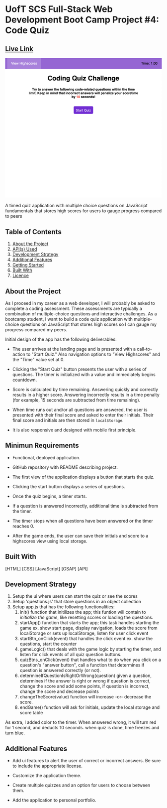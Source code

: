 # UofT SCS Full-Stack Web Development Boot Camp Project #4: Code Quiz

## [Live Link](https://karanius.github.io/WebApi/)

![](screenShot.png)

A timed quiz application with multiple choice questions on JavaScript fundamentals that stores high scores for users to gauge progress compared to peers

## Table of Contents

1. [About the Project](#about-the-project)
2. [API(s) Used](#apis(s)-used)
3. [Development Strategy](#development-strategy)
4. [Additional Features](#additional-features)
5. [Getting Started](#getting-started) 
6. [Built With](#built-with)
8. [Licence](#licence)

## About the Project

As I proceed in my career as a web developer, I will probably be asked to complete a coding assessment. These assessments are typically a combination of multiple-choice questions and interactive challenges. As a bootcamp student, I want to build a code quiz application with multiple-choice questions on JavaScript that stores high scores so I can gauge my progress compared my peers. 

Initial design of the app has the following deliverables:

 * The user arrives at the landing page and is presented with a call-to-action to "Start Quiz." Also navigation options to "View Highscores" and the "Time" value set at 0.
 
 * Clicking the "Start Quiz" button presents the user with a series of questions. The timer is initialized with a value and immediately begins countdown.
 
 * Score is calculated by time remaining. Answering quickly and correctly results in a higher score. Answering incorrectly results in a time penalty (for example, 15 seconds are subtracted from time remaining).
 
 * When time runs out and/or all questions are answered, the user is presented with their final score and asked to enter their initials. Their final score and initials are then stored in `localStorage`.
 
 * It is also responsive and designed with mobile first principle.
 
 ## Minimun Requirements
 
 * Functional, deployed application.

 * GitHub repository with README describing project.

 * The first view of the application displays a button that starts the quiz.

 * Clicking the start button displays a series of questions.

 * Once the quiz begins, a timer starts.

 * If a question is answered incorrectly, additional time is subtracted from the timer.

* The timer stops when all questions have been answered or the timer reaches 0.

* After the game ends, the user can save their initials and score to a highscores view using local storage.

## Built With

[HTML]
[CSS]
[JavaScript]
[GSAP]
[API]

## Development Strategy

1. Setup the ui where users can start the quiz or see the scores
2. Setup 'questions.js' that store questions in an object collection
3. Setup app.js that has the following functionalities:
    1. init() function that initilizes the app; this funtion will contain to _initialize the game_, like resetting scores or loading the   questions.
    2. startApp() function that starts the app; this task handles starting the game ex. show start page, display navigation, loads the  score from localStorage or sets up localStorage, listen for user click event
    3. startBtn_onClick(event) that handles the click event ex. show the questions, start the counter
    4. gameLogic() that deals with the game logic by starting the timer, and listen for click events of all quiz question buttons.
    5. quizBtns_onClick(event) that handles what to do when you click on a question's "answer button", call a function that determines if question is answered correctly (or not).
    6. determineIfQuestionIsRightOrWrong(question) given a question, determines if the answer is right or wrong if question is correct, change the score and add some points, if question is incorrect, change the score and decrease points
    7. changeTheScore(value) function will increase -or- decrease the score.
    8. endGame() function will ask for initials, update the local storage and score table
    
    
    
As extra, I added color to the timer. When answered wrong, it will turn red for 1 second, and deducts 10 seconds. when quiz is done, time freezes and turn blue.
    
## Additional Features

* Add ui features to alert the user of correct or incorrect answers. Be sure to include the appropriate license.

* Customize the application theme.

* Create multiple quizzes and an option for users to choose between them.

* Add the application to personal portfolio.

  
